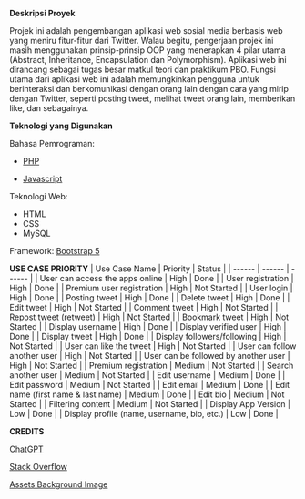 **Deskripsi Proyek**

Projek ini adalah pengembangan aplikasi web sosial media berbasis web yang meniru fitur-fitur dari Twitter. Walau begitu, pengerjaan projek ini masih menggunakan prinsip-prinsip OOP yang menerapkan 4 pilar utama (Abstract, Inheritance, Encapsulation dan Polymorphism). Aplikasi web ini dirancang sebagai tugas besar matkul teori dan praktikum PBO. Fungsi utama dari aplikasi web ini adalah memungkinkan pengguna untuk berinteraksi dan berkomunikasi dengan orang lain dengan cara yang mirip dengan Twitter, seperti posting tweet, melihat tweet orang lain, memberikan like, dan sebagainya.

**Teknologi yang Digunakan**

Bahasa Pemrograman:

- [PHP](https://www.php.net/)

- [Javascript](https://www.javascript.com/)

Teknologi Web:

- HTML
- CSS
- MySQL

Framework:
[Bootstrap 5](https://getbootstrap.com/)

**USE CASE PRIORITY**
| Use Case Name | Priority | Status |
| ------ | ------ | ------ |
| User can access the apps online | High | Done |
| User registration | High | Done |
| Premium user registration | High | Not Started |
| User login | High | Done |
| Posting tweet | High | Done |
| Delete tweet | High | Done |
| Edit tweet | High | Not Started |
| Comment tweet | High | Not Started |
| Repost tweet (retweet) | High | Not Started |
| Bookmark tweet | High | Not Started |
| Display username | High | Done |
| Display verified user | High | Done |
| Display tweet | High | Done |
| Display followers/following | High | Not Started |
| User can like the tweet | High | Not Started |
| User can follow another user | High | Not Started |
| User can be followed by another user | High | Not Started |
| Premium registration | Medium | Not Started |
| Search another user | Medium | Not Started |
| Edit username | Medium | Done |
| Edit password | Medium | Not Started |
| Edit email | Medium | Done |
| Edit name (first name & last name) | Medium | Done |
| Edit bio | Medium | Not Started |
| Filtering content | Medium | Not Started |
| Display App Version | Low | Done |
| Display profile (name, username, bio, etc.) | Low | Done |

**CREDITS**

[ChatGPT](https://chat.openai.com/)

[Stack Overflow](https://stackoverflow.com/)

[Assets Background Image](https://www.freepik.com/free-vector/colorful-icons-set-concept_12067937.htm#query=twitter%20background&position=1&from_view=keyword&track=robertav1_2_sidr)
